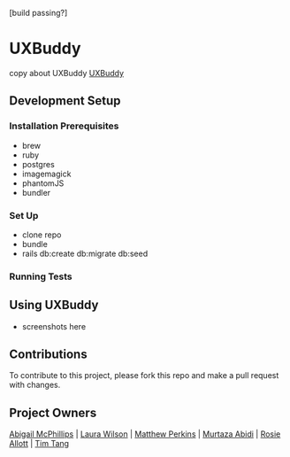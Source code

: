 [build passing?]

# UXBuddy

copy about UXBuddy
[UXBuddy](https://uxbuddy.herokuapp.com/)

## Development Setup

### Installation Prerequisites

- brew
- ruby
- postgres
- imagemagick
- phantomJS
- bundler

### Set Up

- clone repo
- bundle
- rails db:create db:migrate db:seed

### Running Tests


## Using UXBuddy

- screenshots here

## Contributions

To contribute to this project, please fork this repo and make a pull request with changes.

## Project Owners

[Abigail McPhillips](https://github.com/abigailmcp/) | [Laura Wilson](https://github.com/lsewilson/) | [Matthew Perkins](https://github.com/mfperkins/) | [Murtaza Abidi](https://github.com/mrmurtz/) | [Rosie Allott](https://github.com/rosieallott/) | [Tim Tang](https://github.com/tim3tang/)
